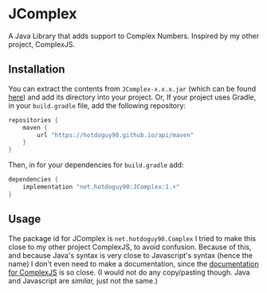 # JComplex

A Java Library that adds support to Complex Numbers. Inspired by my other project, ComplexJS.

## Installation

You can extract the contents from `JComplex-x.x.x.jar` (which can be found [here](https://github.com/HotdoGuy90/JComplex/releases)) and add its directory into your project. Or, If your project uses Gradle, in your `build.gradle` file, add the following repository:
```groovy
repositories {
    maven {
        url "https://hotdoguy90.github.io/api/maven"
    }
}
```

Then, in for your dependencies for `build.gradle` add:

```groovy
dependencies {
    implementation "net.hotdoguy90:JComplex:1.+"
}
```

## Usage

The package id for JComplex is `net.hotdoguy90.Complex` I tried to make this close to my other project ComplexJS, to avoid confusion. Because of this, and because Java's syntax is very close to Javascript's syntax (hence the name) I don't even need to make a documentation, since the [documentation for ComplexJS](https://github.com/HotdoGuy90/ComplexJS/tree/master/README.md) is so close. (I would not do any copy/pasting though. Java and Javascript are *similar,* just not the same.)